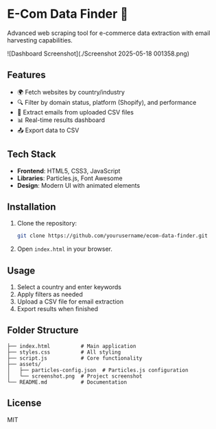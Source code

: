 # E-Com Data Finder 🚀

Advanced web scraping tool for e-commerce data extraction with email harvesting capabilities.

![Dashboard Screenshot](./Screenshot 2025-05-18 001358.png)

## Features
- 🌍 Fetch websites by country/industry
- 🔍 Filter by domain status, platform (Shopify), and performance
- 📧 Extract emails from uploaded CSV files
- 📊 Real-time results dashboard
- 📤 Export data to CSV

## Tech Stack
- **Frontend**: HTML5, CSS3, JavaScript
- **Libraries**: Particles.js, Font Awesome
- **Design**: Modern UI with animated elements

## Installation
1. Clone the repository:
   ```bash
   git clone https://github.com/yourusername/ecom-data-finder.git
   ```
2. Open `index.html` in your browser.

## Usage
1. Select a country and enter keywords
2. Apply filters as needed
3. Upload a CSV file for email extraction
4. Export results when finished

## Folder Structure
```
├── index.html          # Main application
├── styles.css          # All styling
├── script.js           # Core functionality
├── assets/
│   ├── particles-config.json  # Particles.js configuration
│   └── screenshot.png  # Project screenshot
└── README.md           # Documentation
```

## License
MIT
